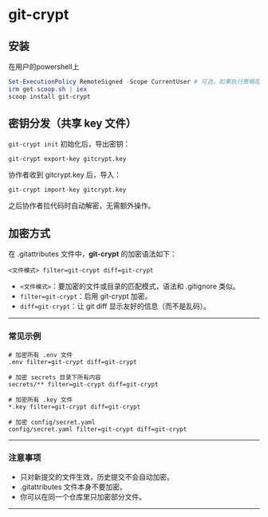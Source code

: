 # git-crypt

## 安装

在用户的powershell上
```ps1
Set-ExecutionPolicy RemoteSigned -Scope CurrentUser # 可选，如果执行策略阻止脚本运行
irm get.scoop.sh | iex
scoop install git-crypt
```

## 密钥分发（共享 key 文件）
`git-crypt init`
初始化后，导出密钥：
```
git-crypt export-key gitcrypt.key
```
协作者收到 gitcrypt.key 后，导入：
```
git-crypt import-key gitcrypt.key
```
之后协作者拉代码时自动解密，无需额外操作。

## 加密方式

在 .gitattributes 文件中，**git-crypt** 的加密语法如下：

```
<文件模式> filter=git-crypt diff=git-crypt
```

- `<文件模式>`：要加密的文件或目录的匹配模式，语法和 .gitignore 类似。
- `filter=git-crypt`：启用 git-crypt 加密。
- `diff=git-crypt`：让 git diff 显示友好的信息（而不是乱码）。

---

### 常见示例

```gitattributes
# 加密所有 .env 文件
.env filter=git-crypt diff=git-crypt

# 加密 secrets 目录下所有内容
secrets/** filter=git-crypt diff=git-crypt

# 加密所有 .key 文件
*.key filter=git-crypt diff=git-crypt

# 加密 config/secret.yaml
config/secret.yaml filter=git-crypt diff=git-crypt
```

---

### 注意事项

- 只对新提交的文件生效，历史提交不会自动加密。
- .gitattributes 文件本身不要加密。
- 你可以在同一个仓库里只加密部分文件。

---